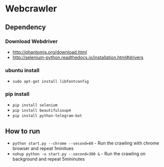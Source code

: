 # Webcrawler


## Dependency

### Download Webdriver
- http://phantomjs.org/download.html
- http://selenium-python.readthedocs.io/installation.html#drivers

### ubuntu install
- ``sudo apt-get install libfontconfig``

### pip install
- ``pip install selenium``
- ``pip install beautifulsoup4``
- ``pip install python-telegram-bot``


## How to run
- ``python start.py --chrome --second=60``  - Run the crawling with chrome browser and repeat 1minitues
- ``nohup python -u start.py --second=300 &`` - Run the crawling on background and repeat 5mininutes

